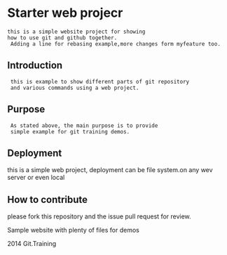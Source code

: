 
# Starter web projecr

    this is a simple website project for showing 
	how to use git and github together.
	 Adding a line for rebasing example,more changes form myfeature too.
## Introduction
     this is example to show different parts of git repository
	 and various commands using a web project.

## Purpose
     As stated above, the main purpose is to provide 
	 simple example for git training demos.

## Deployment
   this is a simple web project, deployment can be 
    file system.on any wev server or even local
   
## How to contribute
   please fork this repository and the issue pull request
   for review.

Sample website with plenty of files for demos

2014 Git.Training
